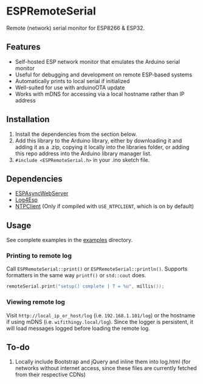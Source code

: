 # ESPRemoteSerial
Remote (network) serial monitor for ESP8266 &amp; ESP32.

## Features
- Self-hosted ESP network monitor that emulates the Arduino serial monitor
- Useful for debugging and development on remote ESP-based systems
- Automatically prints to local serial if initialized
- Well-suited for use with arduinoOTA update
- Works with mDNS for accessing via a local hostname rather than IP address

## Installation
1. Install the dependencies from the section below.
1. Add this library to the Arduino library, either by downloading it and adding it as a .zip, copying it locally into the libraries folder, or adding this repo address into the Arduino library manager list.
1. `#include <ESPRemoteSerial.h>` in your .ino sketch file.

## Dependencies
- [ESPAsyncWebServer](https://github.com/me-no-dev/ESPAsyncWebServer)
- [Log4Esp](https://github.com/hunsalz/log4Esp)
- [NTPClient](https://github.com/taranais/NTPClient) (Only if compiled with `USE_NTPCLIENT`, which is on by default) 

## Usage
See complete examples in the [examples](https://github.com/nullbitsco/ESPRemoteSerial/tree/master/examples) directory.
### Printing to remote log
Call `ESPRemoteSerial::print()` or `ESPRemoteSerial::println()`. Supports formatters in the same way `printf()` or `std::cout` does.
```C
remoteSerial.print("setup() complete | T = %u", millis());
```
### Viewing remote log
Visit `http://local_ip_or_host/log` (i.e. `192.168.1.101/log`) or the hostname if using mDNS (i.e. `wifithingy.local/log`). Since the logger is persistent, it will load messages logged before loading the remote log.

## To-do
1. Locally include Bootstrap and jQuery and inline them into log.html (for networks without internet access, since these files are currently fetched from their respective CDNs)
